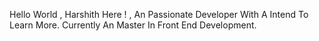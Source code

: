 Hello World , Harshith Here ! , An Passionate Developer With A Intend To Learn More. Currently An Master In Front End Development.
